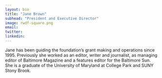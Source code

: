 ```yaml
---
layout: bio
title: "Jane Brown"
subhead: "President and Executive Director"
image: rwdf-square.png
email: 
twitter: 
linkedin: 
---
```


Jane has been guiding the foundation’s grant making and operations since 1995.  Previously she worked as an editor, writer and journalist, as managing editor of Baltimore Magazine and a features editor for the Baltimore Sun. She is a graduate of the University of Maryland at College Park and SUNY Stony Brook.

